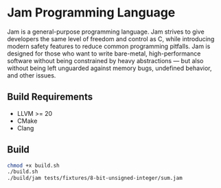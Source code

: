 # Jam Programming Language

Jam is a general-purpose programming language. Jam strives to give developers the same level of freedom and control as C, while introducing modern safety features to reduce common programming pitfalls. Jam is designed for those who want to write bare-metal, high-performance software without being constrained by heavy abstractions — but also without being left unguarded against memory bugs, undefined behavior, and other issues.

## Build Requirements

- LLVM >= 20
- CMake
- Clang

## Build

```bash
chmod +x build.sh
./build.sh
./build/jam tests/fixtures/8-bit-unsigned-integer/sum.jam
```
